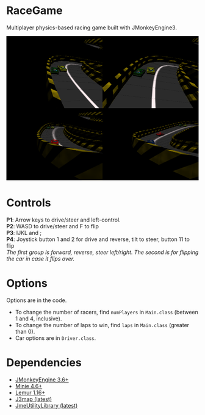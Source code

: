 # RaceGame
Multiplayer physics-based racing game built with JMonkeyEngine3.

![racing](https://github.com/codex128/RaceGame/blob/master/assets/Textures/RaceGame1.png)

# Controls
**P1**: Arrow keys to drive/steer and left-control.<br>
**P2**: WASD to drive/steer and F to flip<br>
**P3**: IJKL and ;<br>
**P4**: Joystick button 1 and 2 for drive and reverse, tilt to steer, button 11 to flip<br>
*The first group is forward, reverse, steer left/right. The second is for flipping the car in case it flips over.*

# Options
Options are in the code.
* To change the number of racers, find `numPlayers` in `Main.class` (between 1 and 4, inclusive).
* To change the number of laps to win, find `laps` in `Main.class` (greater than 0).
* Car options are in `Driver.class`.

# Dependencies
* [JMonkeyEngine 3.6+](https://github.com/jMonkeyEngine/jmonkeyengine)
* [Minie 4.6+](https://github.com/stephengold/Minie)
* [Lemur 1.16+](https://github.com/jMonkeyEngine-Contributions/Lemur)
* [J3map (latest)](https://github.com/codex128/J3map)
* [JmeUtilityLibrary (latest)](https://github.com/codex128/JmeUtilityLibrary)
